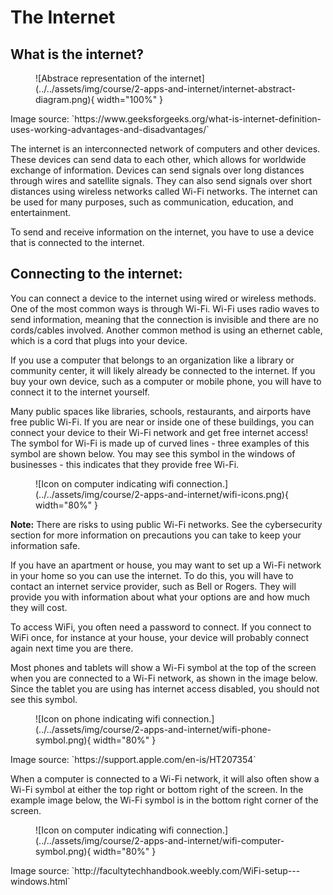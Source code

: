 # The Internet

## What is the internet?

<figure markdown="span">
    ![Abstrace representation of the internet](../../assets/img/course/2-apps-and-internet/internet-abstract-diagram.png){ width="100%" }
</figure>
Image source: `https://www.geeksforgeeks.org/what-is-internet-definition-uses-working-advantages-and-disadvantages/`

The internet is an interconnected network of computers and other devices. These devices can send data to each other, which allows for worldwide exchange of information. Devices can send signals over long distances through wires and satellite signals. They can also send signals over short distances using wireless networks called Wi-Fi networks. The internet can be used for many purposes, such as communication, education, and entertainment.

To send and receive information on the internet, you have to use a device that is connected to the internet.

## Connecting to the internet:

You can connect a device to the internet using wired or wireless methods. One of the most common ways is through Wi-Fi. Wi-Fi uses radio waves to send information, meaning that the connection is invisible and there are no cords/cables involved. Another common method is using an ethernet cable, which is a cord that plugs into your device.

If you use a computer that belongs to an organization like a library or community center, it will likely already be connected to the internet. If you buy your own device, such as a computer or mobile phone, you will have to connect it to the internet yourself.

Many public spaces like libraries, schools, restaurants, and airports have free public Wi-Fi. If you are near or inside one of these buildings, you can connect your device to their Wi-Fi network and get free internet access! The symbol for Wi-Fi is made up of curved lines - three examples of this symbol are shown below. You may see this symbol in the windows of businesses - this indicates that they provide free Wi-Fi.

<figure markdown="span">
    ![Icon on computer indicating wifi connection.](../../assets/img/course/2-apps-and-internet/wifi-icons.png){ width="80%" }
</figure>

**Note:** There are risks to using public Wi-Fi networks. See the cybersecurity section for more information on precautions you can take to keep your information safe.

If you have an apartment or house, you may want to set up a Wi-Fi network in your home so you can use the internet. To do this, you will have to contact an internet service provider, such as Bell or Rogers. They will provide you with information about what your options are and how much they will cost.

To access WiFi, you often need a password to connect. If you connect to WiFi once, for instance at your house, your device will probably connect again next time you are there.

Most phones and tablets will show a Wi-Fi symbol at the top of the screen when you are connected to a Wi-Fi network, as shown in the image below. Since the tablet you are using has internet access disabled, you should not see this symbol.

<figure markdown="span">
    ![Icon on phone indicating wifi connection.](../../assets/img/course/2-apps-and-internet/wifi-phone-symbol.png){ width="80%" }
</figure>
Image source: `https://support.apple.com/en-is/HT207354`

When a computer is connected to a Wi-Fi network, it will also often show a Wi-Fi symbol at either the top right or bottom right of the screen. In the example image below, the Wi-Fi symbol is in the bottom right corner of the screen.

<figure markdown="span">
    ![Icon on computer indicating wifi connection.](../../assets/img/course/2-apps-and-internet/wifi-computer-symbol.png){ width="80%" }
</figure>
Image source: `http://facultytechhandbook.weebly.com/WiFi-setup---windows.html`
